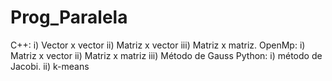 # Prog_Paralela
C++: i) Vector x vector ii) Matriz x vector iii) Matriz x matriz. OpenMp: i) Matriz x vector ii) Matriz x matriz iii) Método de Gauss  Python: i) método de Jacobi. ii) k-means
